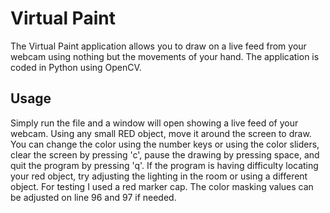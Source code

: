 # Virtual Paint
The Virtual Paint application allows you to draw on a live feed from your webcam using nothing but the movements of your hand. The application is coded in Python using OpenCV. 


## Usage 
Simply run the file and a window will open showing
a live feed of your webcam. Using any small RED object,
move it around the screen to draw. You can change the color
using the number keys or using the color sliders,
clear the screen by pressing 'c', 
pause the drawing by pressing space, and quit the 
program by pressing 'q'. If the program is having
difficulty locating your red object, try adjusting
the lighting in the room or using a different object.
For testing I used a red marker cap.
The color masking values can be adjusted on line 96
and 97 if needed.
